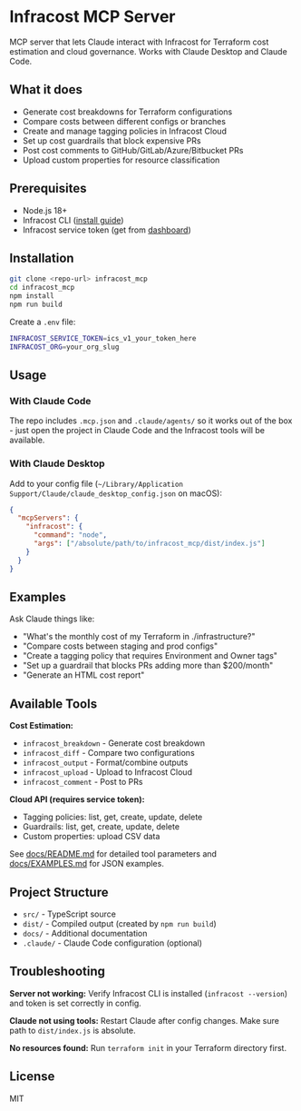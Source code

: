 # Infracost MCP Server

MCP server that lets Claude interact with Infracost for Terraform cost estimation and cloud governance. Works with Claude Desktop and Claude Code.

## What it does

- Generate cost breakdowns for Terraform configurations
- Compare costs between different configs or branches
- Create and manage tagging policies in Infracost Cloud
- Set up cost guardrails that block expensive PRs
- Post cost comments to GitHub/GitLab/Azure/Bitbucket PRs
- Upload custom properties for resource classification

## Prerequisites

- Node.js 18+
- Infracost CLI ([install guide](https://www.infracost.io/docs/))
- Infracost service token (get from [dashboard](https://dashboard.infracost.io))

## Installation

```bash
git clone <repo-url> infracost_mcp
cd infracost_mcp
npm install
npm run build
```

Create a `.env` file:

```bash
INFRACOST_SERVICE_TOKEN=ics_v1_your_token_here
INFRACOST_ORG=your_org_slug
```

## Usage

### With Claude Code

The repo includes `.mcp.json` and `.claude/agents/` so it works out of the box - just open the project in Claude Code and the Infracost tools will be available.

### With Claude Desktop

Add to your config file (`~/Library/Application Support/Claude/claude_desktop_config.json` on macOS):

```json
{
  "mcpServers": {
    "infracost": {
      "command": "node",
      "args": ["/absolute/path/to/infracost_mcp/dist/index.js"]
    }
  }
}
```

## Examples

Ask Claude things like:

- "What's the monthly cost of my Terraform in ./infrastructure?"
- "Compare costs between staging and prod configs"
- "Create a tagging policy that requires Environment and Owner tags"
- "Set up a guardrail that blocks PRs adding more than $200/month"
- "Generate an HTML cost report"

## Available Tools

**Cost Estimation:**
- `infracost_breakdown` - Generate cost breakdown
- `infracost_diff` - Compare two configurations
- `infracost_output` - Format/combine outputs
- `infracost_upload` - Upload to Infracost Cloud
- `infracost_comment` - Post to PRs

**Cloud API (requires service token):**
- Tagging policies: list, get, create, update, delete
- Guardrails: list, get, create, update, delete
- Custom properties: upload CSV data

See [docs/README.md](docs/README.md) for detailed tool parameters and [docs/EXAMPLES.md](docs/EXAMPLES.md) for JSON examples.

## Project Structure

- `src/` - TypeScript source
- `dist/` - Compiled output (created by `npm run build`)
- `docs/` - Additional documentation
- `.claude/` - Claude Code configuration (optional)

## Troubleshooting

**Server not working:** Verify Infracost CLI is installed (`infracost --version`) and token is set correctly in config.

**Claude not using tools:** Restart Claude after config changes. Make sure path to `dist/index.js` is absolute.

**No resources found:** Run `terraform init` in your Terraform directory first.

## License

MIT
